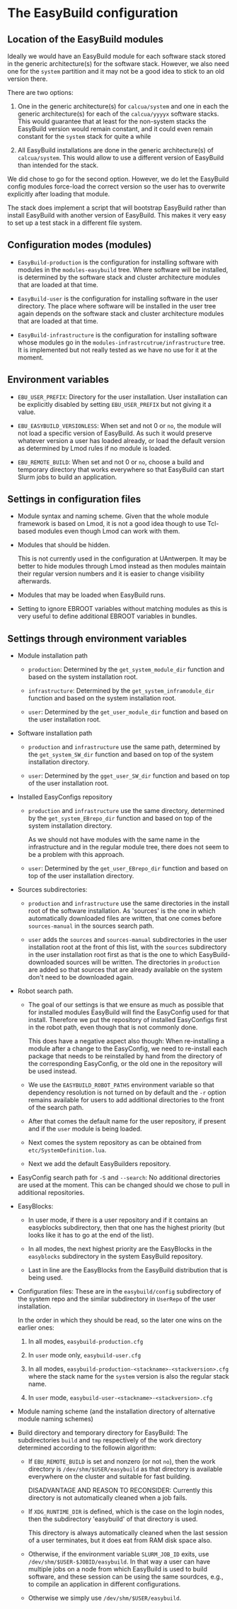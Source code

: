 # The EasyBuild configuration


## Location of the EasyBuild modules

Ideally we would have an EasyBuild module for each software stack stored in the generic 
architecture(s) for the software stack. However, we also need one for the `system` partition
and it may not be a good idea to stick to an old version there.

There are two options:

1.  One in the generic architecture(s) for `calcua/system` and one in each the generic
    architecture(s) for each of the `calcua/yyyyx` software stacks. This would guarantee
    that at least for the non-system stacks the EasyBuild version would remain constant,
    and it could even remain constant for the `system` stack for quite a while

2.  All EasyBuild installations are done in the generic architecture(s) of `calcua/system`.
    This would allow to use a different version of EasyBuild than intended for the stack.

We did chose to go for the second option. However, we do let the EasyBuild config modules
force-load the correct version so the user has to overwrite explicitly after loading that
module.

The stack does implement a script that will bootstrap EasyBuild rather than install
EasyBuild with another version of EasyBuild. This makes it very easy to set up a 
test stack in a different file system.


## Configuration modes (modules)

-   `EasyBuild-production` is the configuration for installing software with modules 
    in the `modules-easybuild` tree. Where software will be installed, is determined
    by the software stack and cluster architecture modules that are loaded at that
    time.

-   `EasyBuild-user` is the configuration for installing software in the user
    directory. The place where software will be installed in the user tree again
    depends on the software stack and cluster architecture modules that are 
    loaded at that time.

-   `EasyBuild-infrastructure` is the configuration for installing software whose
    modules go in the `modules-infrastrcutrue/infrastructure` tree. It is implemented
    but not really tested as we have no use for it at the moment.


## Environment variables

-   `EBU_USER_PREFIX`: Directory for the user installation. User installation can be
    explicitly disabled by setting `EBU_USER_PREFIX` but not giving it a value.

-   `EBU_EASYBUILD_VERSIONLESS`: When set and not 0 or `no`, the module will not load a
    specific version of EasyBuild. As such it would preserve whatever version a user has
    loaded already, or load the default version as determined by Lmod rules if no module
    is loaded.

-   `EBU_REMOTE_BUILD`: When set and not 0 or `no`, choose a build and temporary directory
    that works everywhere so that EasyBuild can start Slurm jobs to build an application.


## Settings in configuration files

-   Module syntax and naming scheme. Given that the whole module framework is based on Lmod, 
    it is not a good idea though to use Tcl-based modules even though Lmod can work with them.

-   Modules that should be hidden.

    This is not currently used in the configuration at UAntwerpen. It may be better to hide modules
    through Lmod instead as then modules maintain their regular version numbers and it is easier
    to change visibility afterwards.

-   Modules that may be loaded when EasyBuild runs.

-   Setting to ignore EBROOT variables without matching modules as this is very useful to define
    additional EBROOT variables in bundles.


## Settings through environment variables

-   Module installation path

    -   `production`: Determined by the `get_system_module_dir` function and based on 
        the system installation root.

    -   `infrastructure`: Determined by the `get_system_inframodule_dir` function and based
        on the system installation root.

    -   `user`: Determined by the `get_user_module_dir` function and based on 
        the user installation root.

-   Software installation path

    -   `production` and `infrastructure` use the same path, determined by the 
        `get_system_SW_dir` function and based on top of the system installation directory.

    -   `user`: Determined by the `gget_user_SW_dir` function and based on top of
        the user installation root.

-   Installed EasyConfigs repository

    -   `production` and `infrastructure` use the same directory, determined by the
        `get_system_EBrepo_dir` function and based on top of the system installation
        directory.

        As we should not have modules with the same name in the infrastructure and in
        the regular module tree, there does not seem to be a problem with this approach.

    -   `user`: Determined by the `get_user_EBrepo_dir` function and based on top
        of the user installation directory.

-   Sources subdirectories:

    -   `production` and `infrastructure` use the same directories in the install root of
        the software installation. As 'sources' is the one in which automatically downloaded
        files are written, that one comes before `sources-manual` in the sources search path.

    -   `user` adds the `sources` and `sources-manual` subdirectories in the user installation
        root at the front of this list, with the `sources` subdirectory in the user installation
        root first as that is the one to which EasyBuild-downloaded sources will be written.
        The directories in `production` are added so that sources that are already available on
        the system don't need to be downloaded again.
    
-   Robot search path.

    -   The goal of our settings is that we ensure as much as possible that for installed modules
        EasyBuild will find the EasyConfig used for that install. Therefore we put the repository
        of installed EasyConfigs first in the robot path, even though that is not commonly done.

        This does have a negative aspect also though: When re-installing a module after a change
        to the EasyConfig, we need to re-install each package that needs to be reinstalled by hand 
        from the directory of the corresponding EasyConfig, or the old one in the repository will be
        used instead.

    -   We use the `EASYBUILD_ROBOT_PATHS` environment variable so that dependency resolution is
        not turned on by default and the `-r` option remains available for users to add additional
        directories to the front of the search path.

    -   After that comes the default name for the user repository, if present and if the `user`
        module is being loaded.

    -   Next comes the system repository as can be obtained from `etc/SystemDefinition.lua`.

    -   Next we add the default EasyBuilders repository.

-   EasyConfig search path for `-S` and `--search`: No additional directories are used at the moment. 
    This can be changed should we chose to pull in additional repositories.

-   EasyBlocks:

    -   In user mode, if there is a user repository and if it contains an easyblocks subdirectory, then
        that one has the highest priority (but looks like it has to go at the end of the list).

    -   In all modes, the next highest priority are the EasyBlocks in the `easyblocks` subdirectory in the
        system EasyBuild repository.

    -   Last in line are the EasyBlocks from the EasyBuild distribution that is being used.

-   Configuration files: These are in the `easybuild/config` subdirectory of the system repo and the similar
    subdirectory in `UserRepo` of the user installation.

    In the order in which they should be read, so the later one wins on the earlier ones:

    1.  In all modes, `easybuild-production.cfg`

    2.  In `user` mode only, `easybuild-user.cfg`

    3.  In all modes, `easybuild-production-<stackname>-<stackversion>.cfg` where the stack name for the `system`
        version is also the regular stack name.

    4.  In `user` mode, `easybuild-user-<stackname>-<stackversion>.cfg` 


-   Module naming scheme (and the installation directory of alternative module naming schemes)

-   Build directory and temporary directory for EasyBuild: The subdirectories `build` and 
    `tmp` respectively of the work directory determined according to the followin algorithm:

    -   If `EBU_REMOTE_BUILD` is set and nonzero (or not `no`), then the work directory is
        `/dev/shm/$USER/easybuild` as that directory is available everywhere on the cluster and
        suitable for fast building.

        DISADVANTAGE AND REASON TO RECONSIDER: Currently this directory is not automatically cleaned
        when a job fails.

    -   If `XDG_RUNTIME_DIR` is defined, which is the case on the login nodes, then the 
        subdirectory 'easybuild' of that directory is used.

        This directory is always automatically cleaned when the last session of a user terminates,
        but it does eat from RAM disk space also.

    -   Otherwise, if the environment variable `SLURM_JOB_ID` exits, 
        use `/dev/shm/$USER-$JOBID/easybuild`. In that way a user can have multiple jobs on a node
        from which EasyBuild is used to build software, and these session can be using the same
        sourdces, e.g., to compile an application in different configurations. 

    -   Otherwise we simply use `/dev/shm/$USER/easybuild`.

